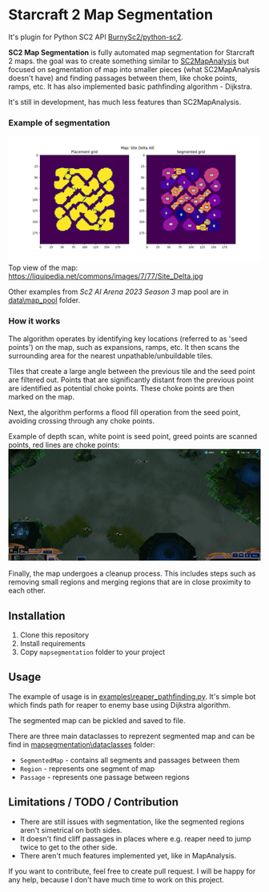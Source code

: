 # Starcraft 2 Map Segmentation
It's plugin for Python SC2 API [BurnySc2/python-sc2](https://github.com/BurnySc2/python-sc2). 

**SC2 Map Segmentation** is fully automated map segmentation for Starcraft 2 maps. the goal was to create something similar to [SC2MapAnalysis](https://github.com/spudde123/SC2MapAnalysis) but focused on segmentation of map into smaller pieces (what SC2MapAnalysis doesn't have) and finding passages between them, like choke points, ramps, etc. It has also implemented basic pathfinding algorithm - Dijkstra.

It's still in development, has much less features than SC2MapAnalysis.
### Example of segmentation
![SiteDeltaAIE segmentation](data\map_pool\SiteDeltaAIE.png)
Top view of the map: https://liquipedia.net/commons/images/7/77/Site_Delta.jpg

Other examples from _Sc2 AI Arena 2023 Season 3_ map pool are in [data\map_pool](data\map_pool) folder.

### How it works
The algorithm operates by identifying key locations (referred to as 'seed points') on the map, such as expansions, ramps, etc. It then scans the surrounding area for the nearest unpathable/unbuildable tiles.

Tiles that create a large angle between the previous tile and the seed point are filtered out. Points that are significantly distant from the previous point are identified as potential choke points. These choke points are then marked on the map.

Next, the algorithm performs a flood fill operation from the seed point, avoiding crossing through any choke points.

Example of depth scan, white point is seed point, greed points are scanned points, red lines are choke points:
![Depth scan image](data\depth_scan.png)

Finally, the map undergoes a cleanup process. This includes steps such as removing small regions and merging regions that are in close proximity to each other.

## Installation
1. Clone this repository
2. Install requirements
3. Copy `mapsegmentation` folder to your project

## Usage
The example of usage is in [examples\reaper_pathfinding.py](examples\reaper_pathfinding.py). It's simple bot which finds path for reaper to enemy base using Dijkstra algorithm.

The segmented map can be pickled and saved to file.

There are three main dataclasses to reprezent segmented map and can be find in [mapsegmentation\dataclasses](mapsegmentation\dataclasses) folder:
- `SegmentedMap` - contains all segments and passages between them
- `Region` - represents one segment of map
- `Passage` - represents one passage between regions


## Limitations / TODO / Contribution
- There are still issues with segmentation, like the segmented regions aren't simetrical on both sides.
- It doesn't find cliff passages in places where e.g. reaper need to jump twice to get to the other side.
- There aren't much features implemented yet, like in MapAnalysis.

If you want to contribute, feel free to create pull request. I will be happy for any help, because I don't have much time to work on this project.